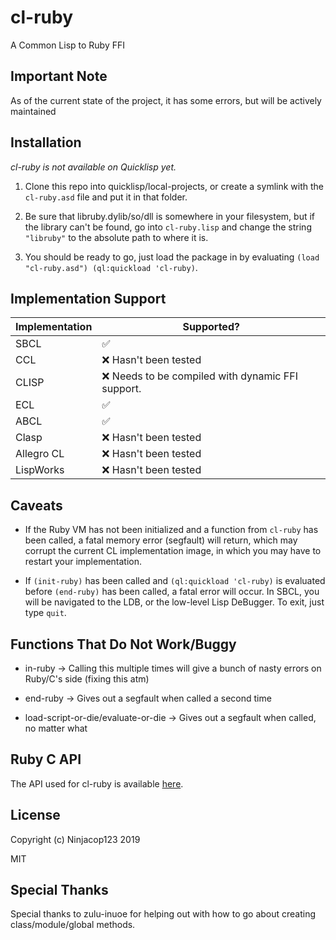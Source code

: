 # cl-ruby

A Common Lisp to Ruby FFI

## Important Note

As of the current state of the project, it has some errors, but will be actively maintained

## Installation

_cl-ruby is not available on Quicklisp yet._

1. Clone this repo into quicklisp/local-projects, or create a symlink with the `cl-ruby.asd` file and put it in that folder.

2. Be sure that libruby.dylib/so/dll is somewhere in your filesystem, but if the library can't be found, go into `cl-ruby.lisp` and change the string `"libruby"` to the absolute path to where it is.

3. You should be ready to go, just load the package in by evaluating `(load "cl-ruby.asd") (ql:quickload 'cl-ruby)`.

## Implementation Support

Implementation | Supported?
-------------- | ----------
SBCL           | :white_check_mark:
CCL            | :x: Hasn't been tested
CLISP          | :x: Needs to be compiled with dynamic FFI support.
ECL            | :white_check_mark:
ABCL           | :white_check_mark:
Clasp          | :x: Hasn't been tested
Allegro CL     | :x: Hasn't been tested
LispWorks      | :x: Hasn't been tested

## Caveats

- If the Ruby VM has not been initialized and a function from `cl-ruby` has been called, a fatal memory error (segfault) will return, which may corrupt the current CL implementation image, in which you may have to restart your implementation.

- If `(init-ruby)` has been called and `(ql:quickload 'cl-ruby)` is evaluated before `(end-ruby)` has been called, a fatal error will occur. In SBCL, you will be navigated to the LDB, or the low-level Lisp DeBugger. To exit, just type `quit`.

## Functions That Do Not Work/Buggy

- in-ruby -> Calling this multiple times will give a bunch of nasty errors on Ruby/C's side (fixing this atm)

- end-ruby -> Gives out a segfault when called a second time

- load-script-or-die/evaluate-or-die -> Gives out a segfault when called, no matter what

## Ruby C API

The API used for cl-ruby is available [here](http://silverhammermba.github.io/emberb/c/).

## License

Copyright (c) Ninjacop123 2019

MIT

## Special Thanks

Special thanks to zulu-inuoe for helping out with how to go about creating class/module/global methods.
